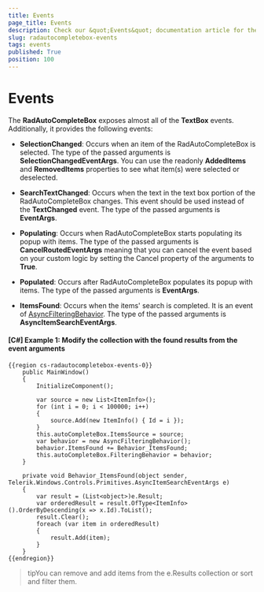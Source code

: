 ```yaml
---
title: Events
page_title: Events
description: Check our &quot;Events&quot; documentation article for the RadAutoCompleteBox WPF control.
slug: radautocompletebox-events
tags: events
published: True
position: 100
---
```


# Events

The __RadAutoCompleteBox__ exposes almost all of the **TextBox** events. Additionally, it provides the following events:

* __SelectionChanged__: Occurs when an item of the RadAutoCompleteBox is selected. The type of the passed arguments is __SelectionChangedEventArgs__. You can use the readonly **AddedItems** and **RemovedItems** properties to see what item(s) were selected or deselected.

* __SearchTextChanged__: Occurs when the text in the text box portion of the RadAutoCompleteBox changes. This event should be used instead of the **TextChanged** event. The type of the passed arguments is __EventArgs__.

* __Populating__: Occurs when RadAutoCompleteBox starts populating its popup with items. The type of the passed arguments is **CancelRoutedEventArgs** meaning that you can cancel the event based on your custom logic by setting the Cancel property of the arguments to **True**.

* __Populated__: Occurs after RadAutoCompleteBox populates its popup with items. The type of the passed arguments is __EventArgs__.

* __ItemsFound__: Occurs when the items' search is completed. It is an event of [AsyncFilteringBehavior](https://docs.telerik.com/devtools/wpf/controls/radautocompletebox/features/filteringbehavior). The type of the passed arguments is __AsyncItemSearchEventArgs__.

#### __[C#] Example 1: Modify the collection with the found results from the event arguments__

	{{region cs-radautocompletebox-events-0}}
		public MainWindow()
        {
            InitializeComponent();

            var source = new List<ItemInfo>();
            for (int i = 0; i < 100000; i++)
            {
                source.Add(new ItemInfo() { Id = i });
            }
            this.autoCompleteBox.ItemsSource = source;
            var behavior = new AsyncFilteringBehavior();
            behavior.ItemsFound += Behavior_ItemsFound;
            this.autoCompleteBox.FilteringBehavior = behavior;
        }

        private void Behavior_ItemsFound(object sender, Telerik.Windows.Controls.Primitives.AsyncItemSearchEventArgs e)
        {
            var result = (List<object>)e.Result;
            var orderedResult = result.OfType<ItemInfo>().OrderByDescending(x => x.Id).ToList();
            result.Clear();
            foreach (var item in orderedResult)
            {
                result.Add(item);
            }
        }
	{{endregion}}

>tipYou can remove and add items from the e.Results collection or sort and filter them.
